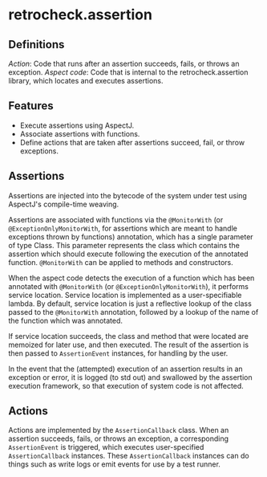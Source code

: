 # retrocheck.assertion

## Definitions

*Action*: Code that runs after an assertion succeeds, fails, or throws an exception.
*Aspect code*: Code that is internal to the retrocheck.assertion library, which locates and executes assertions.

## Features

- Execute assertions using AspectJ.
- Associate assertions with functions.
- Define actions that are taken after assertions succeed, fail, or throw exceptions.

## Assertions

Assertions are injected into the bytecode of the system under test using AspectJ's compile-time weaving.

Assertions are associated with functions via the `@MonitorWith` (or `@ExceptionOnlyMonitorWith`, for assertions which are meant to handle exceptions thrown by functions) annotation, which has a single parameter of type Class.  This parameter represents the class which contains the assertion which should execute following the execution of the annotated function.  `@MonitorWith` can be applied to methods and constructors.

When the aspect code detects the execution of a function which has been annotated with `@MonitorWith` (or `@ExceptionOnlyMonitorWith`), it performs service location.  Service location is implemented as a user-specifiable lambda.  By default, service location is just a reflective lookup of the class passed to the `@MonitorWith` annotation, followed by a lookup of the name of the function which was annotated.

If service location succeeds, the class and method that were located are memoized for later use, and then executed.  The result of the assertion is then passed to `AssertionEvent` instances, for handling by the user.

In the event that the (attempted) execution of an assertion results in an exception or error, it is logged (to std out) and swallowed by the assertion execution framework, so that execution of system code is not affected.

## Actions

Actions are implemented by the `AssertionCallback` class.  When an assertion succeeds, fails, or throws an exception, a corresponding `AssertionEvent` is triggered, which executes user-specified `AssertionCallback` instances.  These `AssertionCallback` instances can do things such as write logs or emit events for use by a test runner.